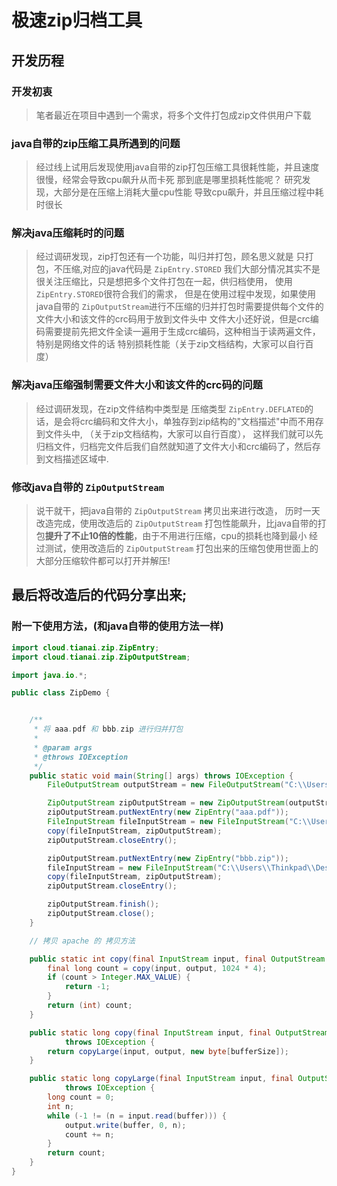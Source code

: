 # 极速zip归档工具
## 开发历程
### 开发初衷
> 笔者最近在项目中遇到一个需求，将多个文件打包成zip文件供用户下载
### java自带的zip压缩工具所遇到的问题
> 经过线上试用后发现使用java自带的zip打包压缩工具很耗性能，并且速度很慢，经常会导致cpu飙升从而卡死
> 那到底是哪里损耗性能呢？ 研究发现，大部分是在压缩上消耗大量cpu性能 导致cpu飙升，并且压缩过程中耗时很长
### 解决java压缩耗时的问题
> 经过调研发现，zip打包还有一个功能，叫归并打包，顾名思义就是 只打包，不压缩,对应的java代码是 `ZipEntry.STORED`
> 我们大部分情况其实不是很关注压缩比，只是想把多个文件打包在一起，供归档使用， 
> 使用 `ZipEntry.STORED`很符合我们的需求，
> 但是在使用过程中发现，如果使用java自带的 `ZipOutputStream`进行不压缩的归并打包时需要提供每个文件的 文件大小和该文件的crc码用于放到文件头中
> 文件大小还好说，但是crc编码需要提前先把文件全读一遍用于生成crc编码，这种相当于读两遍文件，特别是网络文件的话 特别损耗性能（关于zip文档结构，大家可以自行百度）
### 解决java压缩强制需要文件大小和该文件的crc码的问题
> 经过调研发现，在zip文件结构中类型是 压缩类型 `ZipEntry.DEFLATED`的话，是会将crc编码和文件大小，单独存到zip结构的"文档描述"中而不用存到文件头中,
> （关于zip文档结构，大家可以自行百度）， 这样我们就可以先归档文件，归档完文件后我们自然就知道了文件大小和crc编码了，然后存到文档描述区域中.

### 修改java自带的 `ZipOutputStream`
> 说干就干，把java自带的 `ZipOutputStream` 拷贝出来进行改造，
> 历时一天改造完成，使用改造后的 `ZipOutputStream` 打包性能飙升，比java自带的打包**提升了不止10倍的性能**，由于不用进行压缩，cpu的损耗也降到最小
> 经过测试，使用改造后的 `ZipOutputStream` 打包出来的压缩包使用世面上的大部分压缩软件都可以打开并解压!

## 最后将改造后的代码分享出来; 
### 附一下使用方法，(和java自带的使用方法一样)
```java
import cloud.tianai.zip.ZipEntry;
import cloud.tianai.zip.ZipOutputStream;

import java.io.*;

public class ZipDemo {


    /**
     * 将 aaa.pdf 和 bbb.zip 进行归并打包
     *
     * @param args
     * @throws IOException
     */
    public static void main(String[] args) throws IOException {
        FileOutputStream outputStream = new FileOutputStream("C:\\Users\\Thinkpad\\Desktop\\aaa123.zip");

        ZipOutputStream zipOutputStream = new ZipOutputStream(outputStream);
        zipOutputStream.putNextEntry(new ZipEntry("aaa.pdf"));
        FileInputStream fileInputStream = new FileInputStream("C:\\Users\\Thinkpad\\Desktop\\aaa.pdf");
        copy(fileInputStream, zipOutputStream);
        zipOutputStream.closeEntry();

        zipOutputStream.putNextEntry(new ZipEntry("bbb.zip"));
        fileInputStream = new FileInputStream("C:\\Users\\Thinkpad\\Desktop\\bbb.zip");
        copy(fileInputStream, zipOutputStream);
        zipOutputStream.closeEntry();

        zipOutputStream.finish();
        zipOutputStream.close();
    }

    // 拷贝 apache 的 拷贝方法

    public static int copy(final InputStream input, final OutputStream output) throws IOException {
        final long count = copy(input, output, 1024 * 4);
        if (count > Integer.MAX_VALUE) {
            return -1;
        }
        return (int) count;
    }

    public static long copy(final InputStream input, final OutputStream output, final int bufferSize)
            throws IOException {
        return copyLarge(input, output, new byte[bufferSize]);
    }

    public static long copyLarge(final InputStream input, final OutputStream output, final byte[] buffer)
            throws IOException {
        long count = 0;
        int n;
        while (-1 != (n = input.read(buffer))) {
            output.write(buffer, 0, n);
            count += n;
        }
        return count;
    }
}
```
